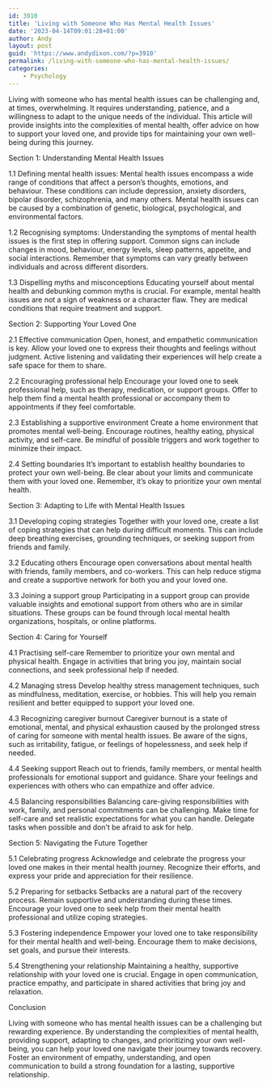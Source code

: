 ```yaml
---
id: 3910
title: 'Living with Someone Who Has Mental Health Issues'
date: '2023-04-14T09:01:28+01:00'
author: Andy
layout: post
guid: 'https://www.andydixon.com/?p=3910'
permalink: /living-with-someone-who-has-mental-health-issues/
categories:
    - Psychology
---
```


Living with someone who has mental health issues can be challenging and, at times, overwhelming. It requires understanding, patience, and a willingness to adapt to the unique needs of the individual. This article will provide insights into the complexities of mental health, offer advice on how to support your loved one, and provide tips for maintaining your own well-being during this journey.

Section 1: Understanding Mental Health Issues

1.1 Defining mental health issues: Mental health issues encompass a wide range of conditions that affect a person’s thoughts, emotions, and behaviour. These conditions can include depression, anxiety disorders, bipolar disorder, schizophrenia, and many others. Mental health issues can be caused by a combination of genetic, biological, psychological, and environmental factors.

1.2 Recognising symptoms: Understanding the symptoms of mental health issues is the first step in offering support. Common signs can include changes in mood, behaviour, energy levels, sleep patterns, appetite, and social interactions. Remember that symptoms can vary greatly between individuals and across different disorders.

1.3 Dispelling myths and misconceptions Educating yourself about mental health and debunking common myths is crucial. For example, mental health issues are not a sign of weakness or a character flaw. They are medical conditions that require treatment and support.

Section 2: Supporting Your Loved One

2.1 Effective communication Open, honest, and empathetic communication is key. Allow your loved one to express their thoughts and feelings without judgment. Active listening and validating their experiences will help create a safe space for them to share.

2.2 Encouraging professional help Encourage your loved one to seek professional help, such as therapy, medication, or support groups. Offer to help them find a mental health professional or accompany them to appointments if they feel comfortable.

2.3 Establishing a supportive environment Create a home environment that promotes mental well-being. Encourage routines, healthy eating, physical activity, and self-care. Be mindful of possible triggers and work together to minimize their impact.

2.4 Setting boundaries It’s important to establish healthy boundaries to protect your own well-being. Be clear about your limits and communicate them with your loved one. Remember, it’s okay to prioritize your own mental health.

Section 3: Adapting to Life with Mental Health Issues

3.1 Developing coping strategies Together with your loved one, create a list of coping strategies that can help during difficult moments. This can include deep breathing exercises, grounding techniques, or seeking support from friends and family.

3.2 Educating others Encourage open conversations about mental health with friends, family members, and co-workers. This can help reduce stigma and create a supportive network for both you and your loved one.

3.3 Joining a support group Participating in a support group can provide valuable insights and emotional support from others who are in similar situations. These groups can be found through local mental health organizations, hospitals, or online platforms.

Section 4: Caring for Yourself

4.1 Practising self-care Remember to prioritize your own mental and physical health. Engage in activities that bring you joy, maintain social connections, and seek professional help if needed.

4.2 Managing stress Develop healthy stress management techniques, such as mindfulness, meditation, exercise, or hobbies. This will help you remain resilient and better equipped to support your loved one.

4.3 Recognizing caregiver burnout Caregiver burnout is a state of emotional, mental, and physical exhaustion caused by the prolonged stress of caring for someone with mental health issues. Be aware of the signs, such as irritability, fatigue, or feelings of hopelessness, and seek help if needed.

4.4 Seeking support Reach out to friends, family members, or mental health professionals for emotional support and guidance. Share your feelings and experiences with others who can empathize and offer advice.

4.5 Balancing responsibilities Balancing care-giving responsibilities with work, family, and personal commitments can be challenging. Make time for self-care and set realistic expectations for what you can handle. Delegate tasks when possible and don’t be afraid to ask for help.

Section 5: Navigating the Future Together

5.1 Celebrating progress Acknowledge and celebrate the progress your loved one makes in their mental health journey. Recognize their efforts, and express your pride and appreciation for their resilience.

5.2 Preparing for setbacks Setbacks are a natural part of the recovery process. Remain supportive and understanding during these times. Encourage your loved one to seek help from their mental health professional and utilize coping strategies.

5.3 Fostering independence Empower your loved one to take responsibility for their mental health and well-being. Encourage them to make decisions, set goals, and pursue their interests.

5.4 Strengthening your relationship Maintaining a healthy, supportive relationship with your loved one is crucial. Engage in open communication, practice empathy, and participate in shared activities that bring joy and relaxation.

Conclusion

Living with someone who has mental health issues can be a challenging but rewarding experience. By understanding the complexities of mental health, providing support, adapting to changes, and prioritizing your own well-being, you can help your loved one navigate their journey towards recovery. Foster an environment of empathy, understanding, and open communication to build a strong foundation for a lasting, supportive relationship.